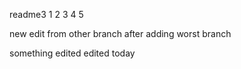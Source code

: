

readme3
1
2
3
4
5


new edit from other branch  after adding worst branch



something edited edited today

